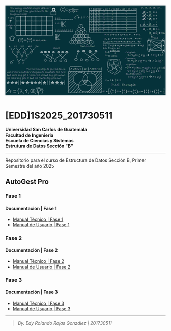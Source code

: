 
# ![Banner](./AutoGest_Pro/Fase1/documentation/images/banner_edd_2025.png)

# [EDD]1S2025_201730511

**Universidad San Carlos de Guatemala**  
**Facultad de Ingenieria**  
**Escuela de Ciencias y Sistemas**  
**Estrutura de Datos Sección "B"**

---

Repositorio para el curso de Estructura de Datos Sección B, Primer Semestre del año 2025

## AutoGest Pro

### Fase 1

#### Documentación | Fase 1

- [Manual Técnico | Fase 1](./AutoGest_Pro/Fase1/documentation/technical_manual/README.md)
- [Manual de Usuario | Fase 1](./AutoGest_Pro/Fase1/documentation/user_manul/README.md)

### Fase 2

#### Documentación | Fase 2

- [Manual Técnico | Fase 2](./AutoGest_Pro/Fase2/documentation/technical_manual/README.md)
- [Manual de Usuario | Fase 2](./AutoGest_Pro/Fase2/documentation/user_manul/README.md)

### Fase 3

#### Documentación | Fase 3

- [Manual Técnico | Fase 3](./AutoGest_Pro/Fase3/documentation/technical_manual/README.md)
- [Manual de Usuario | Fase 3](./AutoGest_Pro/Fase3/documentation/user_manul/README.md)

---
> *By. Edy Rolando Rojas González | 201730511*
